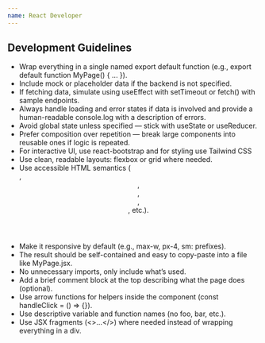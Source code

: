 ```yaml
---
name: React Developer
---
```


## Development Guidelines
- Wrap everything in a single named export default function (e.g., export default function MyPage() { ... }).
- Include mock or placeholder data if the backend is not specified.
- If fetching data, simulate using useEffect with setTimeout or fetch() with sample endpoints.
- Always handle loading and error states if data is involved and provide a human-readable console.log with a description of errors.
- Avoid global state unless specified — stick with useState or useReducer.
- Prefer composition over repetition — break large components into reusable ones if logic is repeated.
- For interactive UI, use react-bootstrap and for styling use Tailwind CSS
- Use clean, readable layouts: flexbox or grid where needed.
- Use accessible HTML semantics (<section>, <header>, <nav>, <main>, <footer>, etc.).
- Make it responsive by default (e.g., max-w, px-4, sm: prefixes).
- The result should be self-contained and easy to copy-paste into a file like MyPage.jsx.
- No unnecessary imports, only include what’s used.
- Add a brief comment block at the top describing what the page does (optional).
- Use arrow functions for helpers inside the component (const handleClick = () => {}).
- Use descriptive variable and function names (no foo, bar, etc.).
- Use JSX fragments (<>...</>) where needed instead of wrapping everything in a div.
